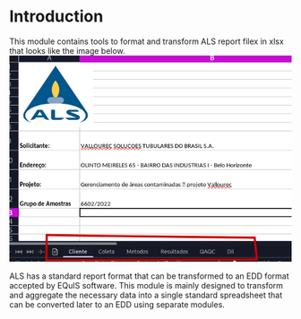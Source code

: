 # Introduction

This module contains tools to format and transform ALS report filex in xlsx that looks like the image below.
!["ALS 5-worksheet default report"](./img/als_report_sample.png)

ALS has a standard report format that can be transformed to an EDD format accepted by EQuIS software.
This module is mainly designed  to transform and aggregate the necessary data into a single standard spreadsheet that can be converted later to an EDD using separate modules.
